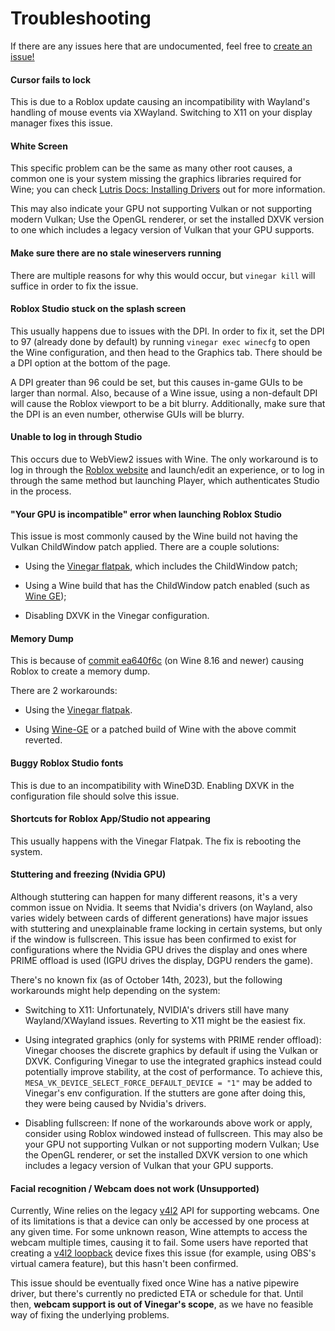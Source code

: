 # Troubleshooting

If there are any issues here that are undocumented, feel free to [create an issue!](https://github.com/vinegarhq/vinegarhq.github.io/issues/new/choose)

#### Cursor fails to lock

This is due to a Roblox update causing an incompatibility with Wayland's handling of mouse events via XWayland. Switching to X11 on your display manager fixes this issue.

#### White Screen

This specific problem can be the same as many other root causes, a common one is your system missing the graphics libraries required for Wine; you can check [Lutris Docs: Installing Drivers](https://github.com/lutris/docs/blob/master/InstallingDrivers.md) out for more information.

This may also indicate your GPU not supporting Vulkan or not supporting modern Vulkan; Use the OpenGL renderer, or set the installed DXVK version to one which includes a legacy version of Vulkan that your GPU supports.

#### Make sure there are no stale wineservers running

There are multiple reasons for why this would occur, but `vinegar kill` will suffice in order to fix the issue.

#### Roblox Studio stuck on the splash screen

This usually happens due to issues with the DPI. In order to fix it, set the DPI to 97 (already done by default) by running `vinegar exec winecfg` to open the Wine configuration, and then head to the Graphics tab. There should be a DPI option at the bottom of the page.

A DPI greater than 96 could be set, but this causes in-game GUIs to be larger than normal. Also, because of a Wine issue, using a non-default DPI will cause the Roblox viewport to be a bit blurry. Additionally, make sure that the DPI is an even number, otherwise GUIs will be blurry.

#### Unable to log in through Studio

This occurs due to WebView2 issues with Wine. The only workaround is to log in through the [Roblox website](https://roblox.com) and launch/edit an experience, or to log in through the same method but launching Player, which authenticates Studio in the process.

#### "Your GPU is incompatible" error when launching Roblox Studio

This issue is most commonly caused by the Wine build not having the Vulkan ChildWindow patch applied. There are a couple solutions:

- Using the [Vinegar flatpak](https://vinegarhq.github.io/Installation/guides/flatpak.html), which includes the ChildWindow patch;

- Using a Wine build that has the ChildWindow patch enabled (such as [Wine GE](https://github.com/GloriousEggroll/wine-ge-custom));

- Disabling DXVK in the Vinegar configuration.

#### Memory Dump

This is because of [commit ea640f6c](https://gitlab.winehq.org/wine/wine/-/commit/ea640f6cece7660ffc853b7d574fbe52af34901a) (on Wine 8.16 and newer) causing Roblox to create a memory dump.

There are 2 workarounds:

- Using the [Vinegar flatpak](https://vinegarhq.github.io/Installation/guides/flatpak.html).

- Using [Wine-GE](https://github.com/GloriousEggroll/wine-ge-custom/releases) or a patched build of Wine with the above commit reverted.

#### Buggy Roblox Studio fonts

This is due to an incompatibility with WineD3D. Enabling DXVK in the configuration file should solve this issue.
#### Shortcuts for Roblox App/Studio not appearing

This usually happens with the Vinegar Flatpak. The fix is rebooting the system.

#### Stuttering and freezing (Nvidia GPU)

Although stuttering can happen for many different reasons, it's a very common issue on Nvidia. It seems that Nvidia's drivers (on Wayland, also varies widely between cards of different generations) have major issues with stuttering and unexplainable frame locking in certain systems, but only if the window is fullscreen. This issue has been confirmed to exist for configurations where the Nvidia GPU drives the display and ones where PRIME offload is used (IGPU drives the display, DGPU renders the game).

There's no known fix (as of October 14th, 2023), but the following workarounds might help depending on the system:

- Switching to X11:
Unfortunately, NVIDIA's drivers still have many Wayland/XWayland issues. Reverting to X11 might be the easiest fix.

- Using integrated graphics (only for systems with PRIME render offload):
Vinegar chooses the discrete graphics by default if using the Vulkan or DXVK. Configuring Vinegar to use the integrated graphics instead could potentially improve stability, at the cost of performance. To achieve this, `MESA_VK_DEVICE_SELECT_FORCE_DEFAULT_DEVICE = "1"` may be added to Vinegar's env configuration.
If the stutters are gone after doing this, they were being caused by Nvidia's drivers.

- Disabling fullscreen:
If none of the workarounds above work or apply, consider using Roblox windowed instead of fullscreen.
This may also be your GPU not supporting Vulkan or not supporting modern Vulkan; Use the OpenGL renderer, or set the installed DXVK version to one which includes a legacy version of Vulkan that your GPU supports.

#### Facial recognition / Webcam does not work (Unsupported)

Currently, Wine relies on the legacy [v4l2](https://www.kernel.org/doc/html/latest/userspace-api/media/v4l/v4l2.html) API for supporting webcams. One of its limitations is that a device can only be accessed by one process at any given time. For some unknown reason, Wine attempts to access the webcam multiple times, causing it to fail.
Some users have reported that creating a [v4l2 loopback](https://github.com/umlaeute/v4l2loopback) device fixes this issue (for example, using OBS's virtual camera feature), but this hasn't been confirmed.

This issue should be eventually fixed once Wine has a native pipewire driver, but there's currently no predicted ETA or schedule for that. Until then, **webcam support is out of Vinegar's scope**, as we have no feasible way of fixing the underlying problems.
